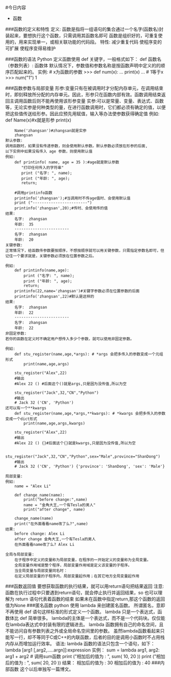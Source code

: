 #今日内容
+   函数

###函数的定义和特性
    定义:
        函数是指将一组语句的集合通过一个名字(函数名)封装起来，要想执行这个函数，只需调用其函数名即可
        函数是组织好的，可重复使用的，用来实现单一，或相关联功能的代码段。
    特性:
        减少重复代码
        使程序变的可扩展
        使程序变得易维护
        
        
###函数的语法
    Python 定义函数使用 def 关键字，一般格式如下：
        def 函数名（参数列表）:
            函数体
        默认情况下，参数值和参数名称是按函数声明中定义的的顺序匹配起来的。
    实例:
        # x为函数的参数
        >>> def num(x):
        ...  print(x)
        ...
        # 1等于x
        >>> num("1")
        1
            
###函数参数与局部变量
    形参:变量只有在被调用时才分配内存单元，在调用结束时，即刻释放所分配的内存单元。因此，形参只在函数内部有效。函数调用结束返回主调用函数后则不能再使用该形参变量
    实参:可以是常量、变量、表达式、函数等，无论实参是何种类型的量，在进行函数调用时，它们都必须有确定的值，以便把这些值传送给形参。因此应预先用赋值，输入等办法使参数获得确定值
    例如:
        def Name(x)#x就是形参
            print(x)
            
        Name('zhangsan')#zhangsan就是实参
        zhangsan
    默认参数:
    调用函数时，如果没有传递参数，则会使用默认参数。默认参数必须放在形参的后面,
    以下实例中如果没有传入 age 参数，则使用默认值
    例如:
        def printinfo( name, age = 35 ):#age就是默认参数
           "打印任何传入的字符串"
           print ("名字: ", name);
           print ("年龄: ", age);
           return;
         
        #调用printinfo函数
        printinfo('zhangsan');#当调用时不传age值时、会使用默认值
        print ("------------------------")
        printinfo('zhangsan',20);#传时、会使用传的值
    结果:
        名字:  zhangsan
        年龄:  35
        ------------------------
        名字:  zhangsan
        年龄:  20
    关键参数:
    正常情况下，给函数传参数要按顺序，不想按顺序就可以用关键参数，只需指定参数名即可，但记住一个要求就是，关键参数必须放在位置参数之后。
    
    例如:
        def printinfo(name,age):
            print ("名字: ", name);
            print ("年龄: ", age);
            return;
        printinfo(22,name='zhangsan')#关键字参数必须在位置参数的后面
        printinfo('zhangsan',22)#默认是这样的
    结果:
        名字:  zhangsan
        年龄:  22
        ------------------------
        名字:  zhangsan
        年龄:  22
    非固定参数:
    若你的函数在定义时不确定用户想传入多少个参数，就可以使用非固定参数。
    
    例如:
        def stu_register(name,age,*args): # *args 会把多传入的参数变成一个元组形式
            print(name,age,args)
     
        stu_register("Alex",22)
        #输出
        #Alex 22 () #后面这个()就是args,只是因为没传值,所以为空
         
        stu_register("Jack",32,"CN","Python")
        #输出
        # Jack 32 ('CN', 'Python')
    还可以有一个**kwargs
        def stu_register(name,age,*args,**kwargs): # *kwargs 会把多传入的参数变成一个dict形式
            print(name,age,args,kwargs)
 
        stu_register("Alex",22)
        #输出
        #Alex 22 () {}#后面这个{}就是kwargs,只是因为没传值,所以为空
         
        stu_register("Jack",32,"CN","Python",sex="Male",province="ShanDong")
        #输出
        # Jack 32 ('CN', 'Python') {'province': 'ShanDong', 'sex': 'Male'}
    
    局部变量:
    例如:
        name = "Alex Li"
 
        def change_name(name):
            print("before change:",name)
            name = "金角大王,一个有Tesla的男人"
            print("after change", name)
  
        change_name(name)   
        print("在外面看看name改了么?",name)
    结果:
        before change: Alex Li
        after change 金角大王,一个有Tesla的男人
        在外面看看name改了么? Alex Li
    
    全局与局部变量:
        在子程序中定义的变量称为局部变量，在程序的一开始定义的变量称为全局变量。
        全局变量作用域是整个程序，局部变量作用域是定义该变量的子程序。
        当全局变量与局部变量同名时：
        在定义局部变量的子程序内，局部变量起作用；在其它地方全局变量起作用
   
###函数返回值
    要想获取函数的执行结果，就可以用return语句把结果返回
    注意:
    函数在执行过程中只要遇到return语句，就会停止执行并返回结果，so 也可以理解为 return 语句代表着函数的结束
    如果未在函数中指定return,那这个函数的返回值为None 
###匿名函数
    python 使用 lambda 来创建匿名函数。
    所谓匿名，意即不再使用 def 语句这样标准的形式定义一个函数。
    lambda 只是一个表达式，函数体比 def 简单很多。
    lambda的主体是一个表达式，而不是一个代码块。仅仅能在lambda表达式中封装有限的逻辑进去。
    lambda 函数拥有自己的命名空间，且不能访问自有参数列表之外或全局命名空间里的参数。
    虽然lambda函数看起来只能写一行，却不等同于C或C++的内联函数，后者的目的是调用小函数时不占用栈内存从而增加运行效率。
    语法:
        lambda 函数的语法只包含一个语句，如下：
        lambda [arg1 [,arg2,.....argn]]:expression
    实例：
        sum = lambda arg1, arg2: arg1 + arg2
        # 调用sum函数
        print ("相加后的值为 : ", sum( 10, 20 ))
        print ("相加后的值为 : ", sum( 20, 20 ))
    结果：
        相加后的值为 :  30
        相加后的值为 :  40
 ###内部函数
        这个以后单独写一篇博文。
